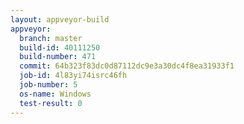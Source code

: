 ```yaml
---
layout: appveyor-build
appveyor:
  branch: master
  build-id: 40111250
  build-number: 471
  commit: 64b323f83dc0d87112dc9e3a30dc4f8ea31933f1
  job-id: 4l83yi74isrc46fh
  job-number: 5
  os-name: Windows
  test-result: 0
---
```

